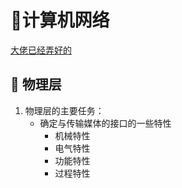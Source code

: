 # 🎺计算机网络

[大佬已经弄好的](https://github.com/CyC2018/CS-Notes/blob/master/notes/%E8%AE%A1%E7%AE%97%E6%9C%BA%E7%BD%91%E7%BB%9C%20-%20%E7%9B%AE%E5%BD%95.md)

## 🥳 物理层
1. 物理层的主要任务：
    + 确定与传输媒体的接口的一些特性
        - 机械特性
        - 电气特性
        - 功能特性
        - 过程特性 
    
